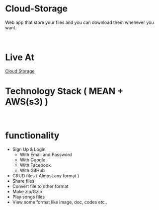 # Cloud-Storage
Web app that store your files and you can download them whenever you want.

<br/>
<h1>Live At</h1>
<a href="https://elastic-wescoff-1ae4e3.netlify.app/">Cloud Storage</a>

<br/>

# Technology Stack ( MEAN + AWS(s3) )

<br/>

# functionality
<ul>
    <li>
        Sign Up & Login
        <ul>
            <li>With Email and Password</li>
            <li>With Google</li>
            <li>With Facebook</li>
            <li>With GitHub</li>
        </ul>
    </li>
    <li>
        CRUD files ( Almost any format )
    </li>
    <li>
        Share files
    </li>
    <li>
        Convert file to other format
    </li>
    <li>
        Make zip/Gzip
    </li>
    <li>
        Play songs files
    </li>
    <li>
        View some format like image, doc, codes etc..
    </li>
</ul>
